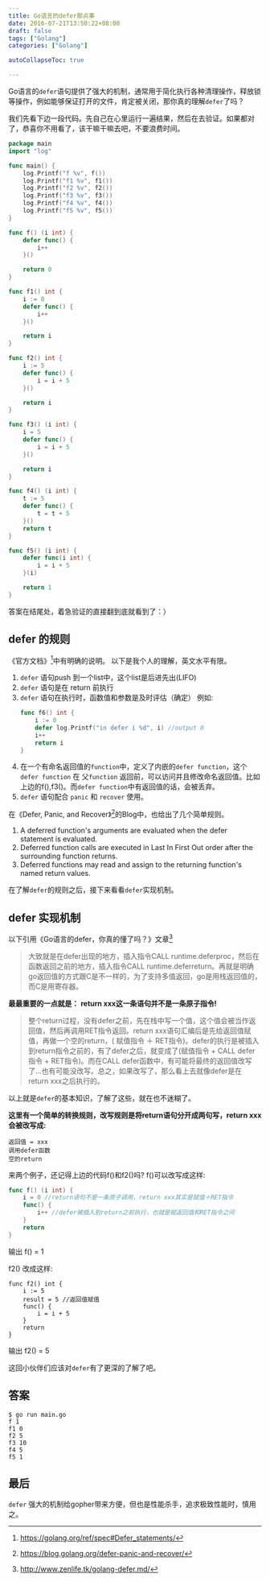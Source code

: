 ```yaml
---
title: Go语言的defer那点事
date: 2016-07-21T13:50:22+08:00
draft: false
tags: ["Golang"]
categories: ["Golang"]

autoCollapseToc: true

---
```


Go语言的`defer`语句提供了强大的机制，通常用于简化执行各种清理操作，释放锁等操作，例如能够保证打开的文件，肯定被关闭，那你真的理解`defer`了吗？

我们先看下边一段代码。先自己在心里运行一遍结果，然后在去验证。如果都对了，恭喜你不用看了，该干嘛干嘛去吧，不要浪费时间。

<!--more-->

```go
package main
import "log"

func main() {
    log.Printf("f %v", f())
    log.Printf("f1 %v", f1())
    log.Printf("f2 %v", f2())
    log.Printf("f3 %v", f3())
    log.Printf("f4 %v", f4())
    log.Printf("f5 %v", f5())
}

func f() (i int) {
    defer func() {
        i++
    }()

    return 0
}

func f1() int {
    i := 0
    defer func() {
        i++
    }()

    return i
}

func f2() int {
    i := 5
    defer func() {
        i = i + 5
    }()

    return i
}

func f3() (i int) {
    i = 5
    defer func() {
        i = i + 5
    }()

    return i
}

func f4() (i int) {
    t := 5
    defer func() {
        t = t + 5
    }()
    return t
}

func f5() (i int) {
    defer func(i int) {
        i = i + 5
    }(i)

    return 1
}
```
答案在结尾处，着急验证的直接翻到底就看到了：）


## defer 的规则

《官方文档》[^fn:1]中有明确的说明。
以下是我个人的理解，英文水平有限。
1. `defer` 语句push 到一个list中，这个list是后进先出(LIFO)
2. `defer` 语句是在 return 前执行
3. `defer` 语句在执行时，函数值和参数是及时评估（确定）
    例如:
    ```go
    func f6() int {
        i := 0
        defer log.Printf("in defer i %d", i) //output 0
        i++
        return i
    }
    ```
4. 在一个有命名返回值的`function`中，定义了内嵌的`defer function`，这个`defer function` 在 父`function` 返回前，可以访问并且修改命名返回值。比如上边的f(),f3()。而`defer function`中有返回值的话，会被丢弃。
5. `defer` 语句配合 `panic` 和 `recover` 使用。

在《Defer, Panic, and Recover》[^fn:2]的Blog中，也给出了几个简单规则。
1. A deferred function's arguments are evaluated when the defer statement is evaluated.
2. Deferred function calls are executed in Last In First Out order after the surrounding function returns.
3. Deferred functions may read and assign to the returning function's named return values.

在了解`defer`的规则之后，接下来看看`defer`实现机制。

## defer 实现机制

以下引用《Go语言的defer，你真的懂了吗？》文章[^fn:3]
>大致就是在defer出现的地方，插入指令CALL runtime.deferproc，然后在函数返回之前的地方，插入指令CALL runtime.deferreturn。再就是明确go返回值的方式跟C是不一样的，为了支持多值返回，go是用栈返回值的，而C是用寄存器。

**最最重要的一点就是：**
**return xxx这一条语句并不是一条原子指令!**

>整个return过程，没有defer之前，先在栈中写一个值，这个值会被当作返回值，然后再调用RET指令返回。return xxx语句汇编后是先给返回值赋值，再做一个空的return，( 赋值指令 ＋ RET指令)。defer的执行是被插入到return指令之前的，有了defer之后，就变成了(赋值指令 + CALL defer指令 + RET指令)。而在CALL defer函数中，有可能将最终的返回值改写了...也有可能没改写。总之，如果改写了，那么看上去就像defer是在return xxx之后执行的。

以上就是`defer`的基本知识，了解了这些，就在也不迷糊了。

**这里有一个简单的转换规则，改写规则是将return语句分开成两句写，return xxx会被改写成:**
```
返回值 = xxx
调用defer函数
空的return
```
来两个例子，还记得上边的代码f()和f2()吗?
f()可以改写成这样:
```go
func f() (i int) {
    i = 0 //return语句不是一条原子调用，return xxx其实是赋值＋RET指令
    func() {
        i++ //defer被插入到return之前执行，也就是赋返回值和RET指令之间
    }
    return 
}
```
输出 f() = 1

f2() 改成这样:
```
func f2() int {
    i := 5
    result = 5 //返回值赋值
    func() {
        i = i + 5
    }
    return 
}
```
输出 f2() = 5

这回小伙伴们应该对`defer`有了更深的了解了吧。

## 答案

```
$ go run main.go 
f 1
f1 0
f2 5
f3 10
f4 5
f5 1
```

## 最后

`defer` 强大的机制给gopher带来方便，但也是性能杀手，追求极致性能时，慎用之。

[^fn:1]: <https://golang.org/ref/spec#Defer_statements/>
[^fn:2]: <https://blog.golang.org/defer-panic-and-recover/>
[^fn:3]: <http://www.zenlife.tk/golang-defer.md/>



